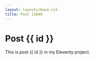 ```yaml
---
layout: layouts/base.njk
title: Post 11840
---
```


# Post {{ id }}

This is post {{ id }} in my Eleventy project.
